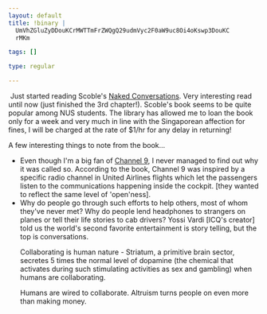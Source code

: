 ```yaml
--- 
layout: default
title: !binary |
  UmVhZGluZyDDouKCrMWTTmFrZWQgQ29udmVyc2F0aW9uc8Oi4oKswp3DouKC
  rMKm

tags: []

type: regular

---
```

<a href="http://photos1.blogger.com/blogger/5910/574/1600/naked_conversations.jpg"><img src="http://photos1.blogger.com/blogger/5910/574/320/naked_conversations.jpg" alt="" border="0" /></a>
Just started reading Scoble's <a href="http://www.nakedconversations.com">Naked Conversations</a>. Very interesting read until now (just finished the 3rd chapter!). Scoble's book seems to be quite popular among NUS students. The library has allowed me to loan the book only for a week and very much in line with the Singaporean affection for fines, I will be charged at the rate of $1/hr for any delay in returning!

A few interesting things to note from the book...
<ul><li>Even though I'm a big fan of <a href="http://channel9.msdn.com">Channel 9</a>, I never managed to find out why it was called so. According to the book, Channel 9 was inspired by a specific radio channel in United Airlines flights which let the passengers listen to the communications happening inside the cockpit. [they wanted to reflect the same level of 'open'ness].

</li><li>Why do people go through such efforts to help others, most of whom they've never met? Why do people lend headphones to strangers on planes or tell their life stories to cab drivers? Yossi Vardi [ICQ's creator] told us the world's second favorite entertainment is story telling, but the top is conversations.

Collaborating is human nature - Striatum, a primitive brain sector, secretes 5 times the normal level of dopamine (the chemical that activates during such stimulating activities as sex and gambling) when humans are collaborating.

Humans are wired to collaborate. Altruism turns people on even more than making money.
</li></ul>
